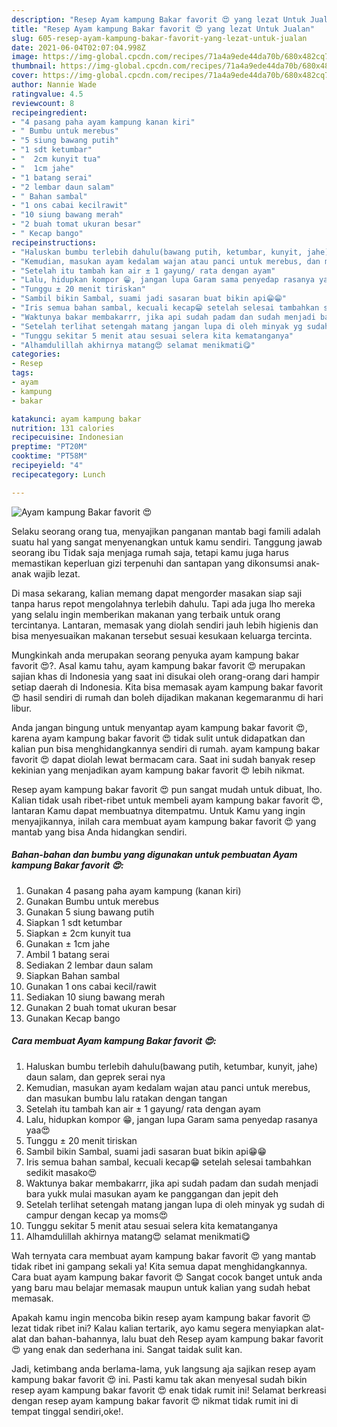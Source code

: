 ```yaml
---
description: "Resep Ayam kampung Bakar favorit 😍 yang lezat Untuk Jualan"
title: "Resep Ayam kampung Bakar favorit 😍 yang lezat Untuk Jualan"
slug: 605-resep-ayam-kampung-bakar-favorit-yang-lezat-untuk-jualan
date: 2021-06-04T02:07:04.998Z
image: https://img-global.cpcdn.com/recipes/71a4a9ede44da70b/680x482cq70/ayam-kampung-bakar-favorit-😍-foto-resep-utama.jpg
thumbnail: https://img-global.cpcdn.com/recipes/71a4a9ede44da70b/680x482cq70/ayam-kampung-bakar-favorit-😍-foto-resep-utama.jpg
cover: https://img-global.cpcdn.com/recipes/71a4a9ede44da70b/680x482cq70/ayam-kampung-bakar-favorit-😍-foto-resep-utama.jpg
author: Nannie Wade
ratingvalue: 4.5
reviewcount: 8
recipeingredient:
- "4 pasang paha ayam kampung kanan kiri"
- " Bumbu untuk merebus"
- "5 siung bawang putih"
- "1 sdt ketumbar"
- "  2cm kunyit tua"
- "  1cm jahe"
- "1 batang serai"
- "2 lembar daun salam"
- " Bahan sambal"
- "1 ons cabai kecilrawit"
- "10 siung bawang merah"
- "2 buah tomat ukuran besar"
- " Kecap bango"
recipeinstructions:
- "Haluskan bumbu terlebih dahulu(bawang putih, ketumbar, kunyit, jahe) daun salam, dan geprek serai nya"
- "Kemudian, masukan ayam kedalam wajan atau panci untuk merebus, dan masukan bumbu lalu ratakan dengan tangan"
- "Setelah itu tambah kan air ± 1 gayung/ rata dengan ayam"
- "Lalu, hidupkan kompor 😁, jangan lupa Garam sama penyedap rasanya yaa😍"
- "Tunggu ± 20 menit tiriskan"
- "Sambil bikin Sambal, suami jadi sasaran buat bikin api😁😁"
- "Iris semua bahan sambal, kecuali kecap😁 setelah selesai tambahkan sedikit masako😍"
- "Waktunya bakar membakarrr, jika api sudah padam dan sudah menjadi bara yukk mulai masukan ayam ke panggangan dan jepit deh"
- "Setelah terlihat setengah matang jangan lupa di oleh minyak yg sudah di campur dengan kecap ya moms😍"
- "Tunggu sekitar 5 menit atau sesuai selera kita kematanganya"
- "Alhamdulillah akhirnya matang😍 selamat menikmati😋"
categories:
- Resep
tags:
- ayam
- kampung
- bakar

katakunci: ayam kampung bakar 
nutrition: 131 calories
recipecuisine: Indonesian
preptime: "PT20M"
cooktime: "PT58M"
recipeyield: "4"
recipecategory: Lunch

---
```



![Ayam kampung Bakar favorit 😍](https://img-global.cpcdn.com/recipes/71a4a9ede44da70b/680x482cq70/ayam-kampung-bakar-favorit-😍-foto-resep-utama.jpg)

Selaku seorang orang tua, menyajikan panganan mantab bagi famili adalah suatu hal yang sangat menyenangkan untuk kamu sendiri. Tanggung jawab seorang ibu Tidak saja menjaga rumah saja, tetapi kamu juga harus memastikan keperluan gizi terpenuhi dan santapan yang dikonsumsi anak-anak wajib lezat.

Di masa  sekarang, kalian memang dapat mengorder masakan siap saji tanpa harus repot mengolahnya terlebih dahulu. Tapi ada juga lho mereka yang selalu ingin memberikan makanan yang terbaik untuk orang tercintanya. Lantaran, memasak yang diolah sendiri jauh lebih higienis dan bisa menyesuaikan makanan tersebut sesuai kesukaan keluarga tercinta. 



Mungkinkah anda merupakan seorang penyuka ayam kampung bakar favorit 😍?. Asal kamu tahu, ayam kampung bakar favorit 😍 merupakan sajian khas di Indonesia yang saat ini disukai oleh orang-orang dari hampir setiap daerah di Indonesia. Kita bisa memasak ayam kampung bakar favorit 😍 hasil sendiri di rumah dan boleh dijadikan makanan kegemaranmu di hari libur.

Anda jangan bingung untuk menyantap ayam kampung bakar favorit 😍, karena ayam kampung bakar favorit 😍 tidak sulit untuk didapatkan dan kalian pun bisa menghidangkannya sendiri di rumah. ayam kampung bakar favorit 😍 dapat diolah lewat bermacam cara. Saat ini sudah banyak resep kekinian yang menjadikan ayam kampung bakar favorit 😍 lebih nikmat.

Resep ayam kampung bakar favorit 😍 pun sangat mudah untuk dibuat, lho. Kalian tidak usah ribet-ribet untuk membeli ayam kampung bakar favorit 😍, lantaran Kamu dapat membuatnya ditempatmu. Untuk Kamu yang ingin menyajikannya, inilah cara membuat ayam kampung bakar favorit 😍 yang mantab yang bisa Anda hidangkan sendiri.

<!--inarticleads1-->

##### Bahan-bahan dan bumbu yang digunakan untuk pembuatan Ayam kampung Bakar favorit 😍:

1. Gunakan 4 pasang paha ayam kampung (kanan kiri)
1. Gunakan  Bumbu untuk merebus
1. Gunakan 5 siung bawang putih
1. Siapkan 1 sdt ketumbar
1. Siapkan  ± 2cm kunyit tua
1. Gunakan  ± 1cm jahe
1. Ambil 1 batang serai
1. Sediakan 2 lembar daun salam
1. Siapkan  Bahan sambal
1. Gunakan 1 ons cabai kecil/rawit
1. Sediakan 10 siung bawang merah
1. Gunakan 2 buah tomat ukuran besar
1. Gunakan  Kecap bango




<!--inarticleads2-->

##### Cara membuat Ayam kampung Bakar favorit 😍:

1. Haluskan bumbu terlebih dahulu(bawang putih, ketumbar, kunyit, jahe) daun salam, dan geprek serai nya
1. Kemudian, masukan ayam kedalam wajan atau panci untuk merebus, dan masukan bumbu lalu ratakan dengan tangan
1. Setelah itu tambah kan air ± 1 gayung/ rata dengan ayam
1. Lalu, hidupkan kompor 😁, jangan lupa Garam sama penyedap rasanya yaa😍
1. Tunggu ± 20 menit tiriskan
1. Sambil bikin Sambal, suami jadi sasaran buat bikin api😁😁
1. Iris semua bahan sambal, kecuali kecap😁 setelah selesai tambahkan sedikit masako😍
1. Waktunya bakar membakarrr, jika api sudah padam dan sudah menjadi bara yukk mulai masukan ayam ke panggangan dan jepit deh
1. Setelah terlihat setengah matang jangan lupa di oleh minyak yg sudah di campur dengan kecap ya moms😍
1. Tunggu sekitar 5 menit atau sesuai selera kita kematanganya
1. Alhamdulillah akhirnya matang😍 selamat menikmati😋




Wah ternyata cara membuat ayam kampung bakar favorit 😍 yang mantab tidak ribet ini gampang sekali ya! Kita semua dapat menghidangkannya. Cara buat ayam kampung bakar favorit 😍 Sangat cocok banget untuk anda yang baru mau belajar memasak maupun untuk kalian yang sudah hebat memasak.

Apakah kamu ingin mencoba bikin resep ayam kampung bakar favorit 😍 lezat tidak ribet ini? Kalau kalian tertarik, ayo kamu segera menyiapkan alat-alat dan bahan-bahannya, lalu buat deh Resep ayam kampung bakar favorit 😍 yang enak dan sederhana ini. Sangat taidak sulit kan. 

Jadi, ketimbang anda berlama-lama, yuk langsung aja sajikan resep ayam kampung bakar favorit 😍 ini. Pasti kamu tak akan menyesal sudah bikin resep ayam kampung bakar favorit 😍 enak tidak rumit ini! Selamat berkreasi dengan resep ayam kampung bakar favorit 😍 nikmat tidak rumit ini di tempat tinggal sendiri,oke!.

